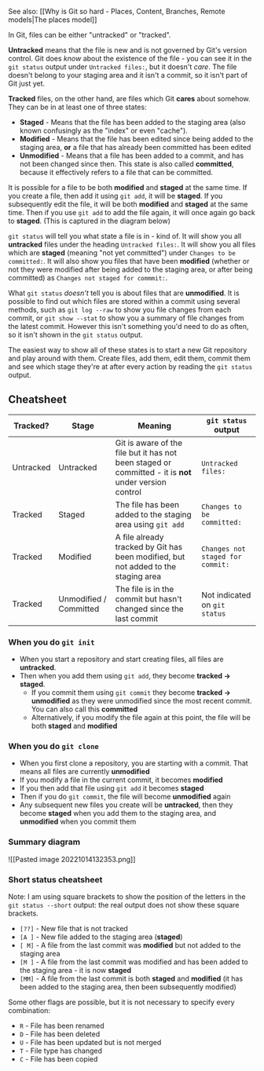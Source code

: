 See also: [[Why is Git so hard - Places, Content, Branches, Remote models|The places model]]

In Git, files can be either "untracked" or "tracked".

**Untracked** means that the file is new and is not governed by Git's version control. Git does *know* about the existence of the file - you can see it in the `git status` output under `Untracked files:`, but it doesn't *care*. The file doesn't belong to your staging area and it isn't a commit, so it isn't part of Git just yet.

**Tracked** files, on the other hand, are files which Git **cares** about somehow. They can be in at least one of three states:
- **Staged** - Means that the file has been added to the staging area (also known confusingly as the "index" or even "cache").
- **Modified** - Means that the file has been edited since being added to the staging area, **or** a file that has already been committed has been edited
- **Unmodified** - Means that a file has been added to a commit, and has not been changed since then. This state is also called **committed**, because it effectively refers to a file that can be committed.

It is possible for a file to be both **modified** and **staged** at the same time. If you create a file, then add it using `git add`, it will be **staged**. If you subsequently edit the file, it will be both **modified** and **staged** at the same time. Then if you use `git add` to add the file again, it will once again go back to **staged**. (This is captured in the diagram below)

`git status` will tell you what state a file is in - kind of. It will show you all **untracked** files under the heading `Untracked files:`. It will show you all files which are **staged** (meaning "not yet committed") under `Changes to be committed:`. It will also show you files that have been **modified** (whether or not they were modified after being added to the staging area, or after being committed) as `Changes not staged for commmit:`.

What `git status` *doesn't* tell you is about files that are **unmodified**. It is possible to find out which files are stored within a commit using several methods, such as `git log --raw` to show you file changes from each commit, or `git show --stat` to show you a summary of file changes from the latest commit. However this isn't something you'd need to do as often, so it isn't shown in the `git status` output.

The easiest way to show all of these states is to start a new Git repository and play around with them. Create files, add them, edit them, commit them and see which stage they're at after every action by reading the `git status` output.

## Cheatsheet
| Tracked?  | Stage                  | Meaning                                                                                                | `git status` output              |
| --------- | ---------------------- | ------------------------------------------------------------------------------------------------------ | -------------------------------- |
| Untracked | Untracked              | Git is aware of the file but it has not been staged or committed - it is **not** under version control | `Untracked files:`               |
| Tracked   | Staged                 | The file has been added to the staging area using `git add`                                            | `Changes to be committed:`       |
| Tracked   | Modified               | A file already tracked by Git has been modified, but not added to the staging area                                                        | `Changes not staged for commit:` |
| Tracked   | Unmodified / Committed | The file is in the commit but hasn't changed since the last commit                                     | Not indicated on `git status`                                 |
 
### When you do `git init`
- When you start a repository and start creating files, all files are **untracked**.
- Then when you add them using `git add`, they become **tracked -> staged**.
	- If you commit them using `git commit` they become **tracked -> unmodified** as they were unmodified since the most recent commit. You can also call this **committed**
	- Alternatively, if you modify the file again at this point, the file will be both **staged** and **modified**

### When you do `git clone`
- When you first clone a repository, you are starting with a commit. That means all files are currently **unmodified**
- If you modify a file in the current commit, it becomes **modified** 
- If you then add that file using `git add` it becomes **staged**
- Then if you do `git commit`, the file will become **unmodified** again
- Any subsequent new files you create will be **untracked**, then they become **staged** when you add them to the staging area, and **unmodified** when you commit them

### Summary diagram
![[Pasted image 20221014132353.png]]

### Short status cheatsheet
Note: I am using square brackets to show the position of the letters in the `git status --short` output: the real output does not show these square brackets.
- `[??]` - New file that is not tracked
- `[A ]` - New file added to the staging area (**staged**)
- `[ M]` - A file from the last commit was **modified** but not added to the staging area
- `[M ]` - A file from the last commit was modified and has been added to the staging area - it is now **staged**
- `[MM]` - A file from the last commit is both **staged** and **modified** (it has been added to the staging area, then been subsequently modified)

Some other flags are possible, but it is not necessary to specify every combination:
- `R` - File has been renamed
- `D` - File has been deleted
- `U` - File has been updated but is not merged
- `T` - File type has changed
- `C` - File has been copied